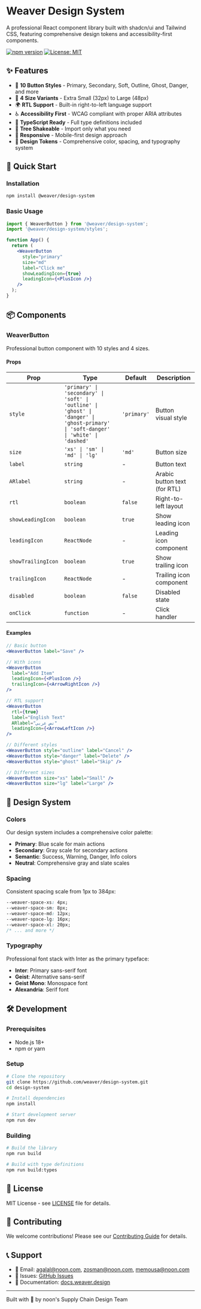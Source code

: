 # Weaver Design System

A professional React component library built with shadcn/ui and Tailwind CSS, featuring comprehensive design tokens and accessibility-first components.

[![npm version](https://badge.fury.io/js/%40weaver%2Fdesign-system.svg)](https://badge.fury.io/js/%40weaver%2Fdesign-system)
[![License: MIT](https://img.shields.io/badge/License-MIT-yellow.svg)](https://opensource.org/licenses/MIT)

## ✨ Features

- 🎨 **10 Button Styles** - Primary, Secondary, Soft, Outline, Ghost, Danger, and more
- 📏 **4 Size Variants** - Extra Small (32px) to Large (48px)
- 🌍 **RTL Support** - Built-in right-to-left language support
- ♿ **Accessibility First** - WCAG compliant with proper ARIA attributes
- 🎯 **TypeScript Ready** - Full type definitions included
- 🚀 **Tree Shakeable** - Import only what you need
- 📱 **Responsive** - Mobile-first design approach
- 🎨 **Design Tokens** - Comprehensive color, spacing, and typography system

## 🚀 Quick Start

### Installation

```bash
npm install @weaver/design-system
```

### Basic Usage

```jsx
import { WeaverButton } from '@weaver/design-system';
import '@weaver/design-system/styles';

function App() {
  return (
    <WeaverButton 
      style="primary" 
      size="md" 
      label="Click me"
      showLeadingIcon={true}
      leadingIcon={<PlusIcon />}
    />
  );
}
```

## 📦 Components

### WeaverButton

Professional button component with 10 styles and 4 sizes.

#### Props

| Prop | Type | Default | Description |
|------|------|---------|-------------|
| `style` | `'primary' \| 'secondary' \| 'soft' \| 'outline' \| 'ghost' \| 'danger' \| 'ghost-primary' \| 'soft-danger' \| 'white' \| 'dashed'` | `'primary'` | Button visual style |
| `size` | `'xs' \| 'sm' \| 'md' \| 'lg'` | `'md'` | Button size |
| `label` | `string` | - | Button text |
| `ARlabel` | `string` | - | Arabic button text (for RTL) |
| `rtl` | `boolean` | `false` | Right-to-left layout |
| `showLeadingIcon` | `boolean` | `true` | Show leading icon |
| `leadingIcon` | `ReactNode` | - | Leading icon component |
| `showTrailingIcon` | `boolean` | `true` | Show trailing icon |
| `trailingIcon` | `ReactNode` | - | Trailing icon component |
| `disabled` | `boolean` | `false` | Disabled state |
| `onClick` | `function` | - | Click handler |

#### Examples

```jsx
// Basic button
<WeaverButton label="Save" />

// With icons
<WeaverButton 
  label="Add Item" 
  leadingIcon={<PlusIcon />}
  trailingIcon={<ArrowRightIcon />}
/>

// RTL support
<WeaverButton 
  rtl={true}
  label="English Text"
  ARlabel="نص عربي"
  leadingIcon={<ArrowLeftIcon />}
/>

// Different styles
<WeaverButton style="outline" label="Cancel" />
<WeaverButton style="danger" label="Delete" />
<WeaverButton style="ghost" label="Skip" />

// Different sizes
<WeaverButton size="xs" label="Small" />
<WeaverButton size="lg" label="Large" />
```

## 🎨 Design System

### Colors

Our design system includes a comprehensive color palette:

- **Primary**: Blue scale for main actions
- **Secondary**: Gray scale for secondary actions  
- **Semantic**: Success, Warning, Danger, Info colors
- **Neutral**: Comprehensive gray and slate scales

### Spacing

Consistent spacing scale from 1px to 384px:

```css
--weaver-space-xs: 4px;
--weaver-space-sm: 8px;
--weaver-space-md: 12px;
--weaver-space-lg: 16px;
--weaver-space-xl: 20px;
/* ... and more */
```

### Typography

Professional font stack with Inter as the primary typeface:

- **Inter**: Primary sans-serif font
- **Geist**: Alternative sans-serif
- **Geist Mono**: Monospace font
- **Alexandria**: Serif font

## 🛠 Development

### Prerequisites

- Node.js 18+
- npm or yarn

### Setup

```bash
# Clone the repository
git clone https://github.com/weaver/design-system.git
cd design-system

# Install dependencies
npm install

# Start development server
npm run dev
```

### Building

```bash
# Build the library
npm run build

# Build with type definitions
npm run build:types
```

## 📄 License

MIT License - see [LICENSE](LICENSE) file for details.

## 🤝 Contributing

We welcome contributions! Please see our [Contributing Guide](CONTRIBUTING.md) for details.

## 📞 Support

- 📧 Email: agalal@noon.com, zosman@noon.com, memousa@noon.com
- 🐛 Issues: [GitHub Issues](https://github.com/weaver/design-system/issues)
- 📖 Documentation: [docs.weaver.design](https://docs.weaver.design)

---

Built with 💛 by noon's Supply Chain Design Team
